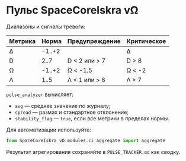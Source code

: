 # Пульс SpaceCoreIskra vΩ

Диапазоны и сигналы тревоги:

| Метрика | Норма | Предупреждение | Критическое |
|---------|-------|----------------|-------------|
| ∆       | -1..+2 | |∆| > 2        | |∆| > 2.5   |
| D       | 2..7  | D < 2 или > 7  | D > 8       |
| Ω       | -1..+2 | Ω < -1.5       | Ω < -2      |
| Λ       | 1..5  | Λ < 1 или > 6  | Λ > 7       |

`pulse_analyzer` вычисляет:

* `avg` — среднее значение по журналу;
* `spread` — размах и стандартное отклонение;
* `stability_flag` — `true`, если все метрики в пределах нормы.

Для автоматизации используйте:

```python
from SpaceCoreIskra_vΩ.modules.ci_aggregate import aggregate
```

Результат агрегирования сохраняйте в `PULSE_TRACKER.md` как сводку.
